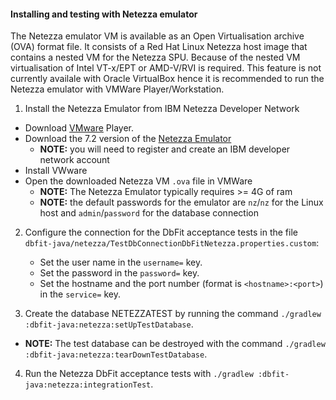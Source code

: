 #### Installing and testing with Netezza emulator

The Netezza emulator VM is available as an Open Virtualisation archive (OVA) format file.
It consists of a Red Hat Linux Netezza host image that contains a nested VM for the Netezza SPU.
Because of the nested VM virtualisation of Intel VT-x/EPT or AMD-V/RVI is required. This feature is not currently availale with Oracle VirtualBox hence it is recommended to run the Netezza emulator with VMWare Player/Workstation.

1. Install the Netezza Emulator from IBM Netezza Developer Network
  * Download [VMware](https://my.vmware.com/web/vmware/downloads) Player.
  * Download the 7.2 version of the [Netezza Emulator](https://www14.software.ibm.com/webapp/iwm/web/reg/pick.do?source=swg-im-ibmndn&lang=en_US)
    * **NOTE:** you will need to register and create an IBM developer network account
  * Install VWware 
  * Open the downloaded Netezza VM `.ova` file in VMWare
    * **NOTE:** The Netezza Emulator typically requires >= 4G of ram
    * **NOTE:** the default passwords for the emulator are `nz`/`nz` for the Linux host and `admin`/`password` for the database connection
  
2. Configure the connection for the DbFit acceptance tests in the file `dbfit-java/netezza/TestDbConnectionDbFitNetezza.properties.custom`:
   * Set the user name in the `username=` key.
   * Set the password in the `password=` key.
   * Set the hostname and the port number (format is `<hostname>:<port>`) in the `service=` key.

3. Create the database NETEZZATEST by running the command `./gradlew :dbfit-java:netezza:setUpTestDatabase`.
  * **NOTE:** The test database can be destroyed with the command `./gradlew :dbfit-java:netezza:tearDownTestDatabase`.

4. Run the Netezza DbFit acceptance tests with `./gradlew :dbfit-java:netezza:integrationTest`.
